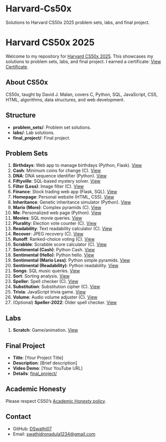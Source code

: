 # Harvard-Cs50x
Solutions to Harvard CS50x 2025 problem sets, labs, and final project.
# Harvard CS50x 2025

Welcome to my repository for [Harvard CS50x 2025](https://cs50.harvard.edu/x/2025/). This showcases my solutions to problem sets, labs, and final project. I earned a certificate: [View Certificate](https://cs50.harvard.edu/certificates/YOUR_CERTIFICATE_ID).

## About CS50x
CS50x, taught by David J. Malan, covers C, Python, SQL, JavaScript, CSS, HTML, algorithms, data structures, and web development.

## Structure
- **problem_sets/**: Problem set solutions.
- **labs/**: Lab solutions.
- **final_project/**: Final project.

## Problem Sets
1. **Birthdays**: Web app to manage birthdays (Python, Flask). [View](problem_sets/birthdays)
2. **Cash**: Minimum coins for change (C). [View](problem_sets/cash)
3. **DNA**: DNA sequence identifier (Python). [View](problem_sets/dna)
4. **Fiftyville**: SQL-based mystery solver. [View](problem_sets/fiftyville)
5. **Filter (Less)**: Image filter (C). [View](problem_sets/filter-less)
6. **Finance**: Stock trading web app (Flask, SQL). [View](problem_sets/finance)
7. **Homepage**: Personal website (HTML, CSS). [View](problem_sets/homepage)
8. **Inheritance**: Genetic inheritance simulator (Python). [View](problem_sets/inheritance)
9. **Mario (More)**: Complex pyramids (C). [View](problem_sets/mario-more)
10. **Me**: Personalized web page (Python). [View](problem_sets/me)
11. **Movies**: SQL movie queries. [View](problem_sets/movies)
12. **Plurality**: Election vote counter (C). [View](problem_sets/plurality)
13. **Readability**: Text readability calculator (C). [View](problem_sets/readability)
14. **Recover**: JPEG recovery (C). [View](problem_sets/recover)
15. **Runoff**: Ranked-choice voting (C). [View](problem_sets/runoff)
16. **Scrabble**: Scrabble score calculator (C). [View](problem_sets/scrabble)
17. **Sentimental (Cash)**: Python Cash. [View](problem_sets/sentimental/cash)
18. **Sentimental (Hello)**: Python hello. [View](problem_sets/sentimental/hello)
19. **Sentimental (Mario Less)**: Python simple pyramids. [View](problem_sets/sentimental/mario-less)
20. **Sentimental (Readability)**: Python readability. [View](problem_sets/sentimental/readability)
21. **Songs**: SQL music queries. [View](problem_sets/songs)
22. **Sort**: Sorting analysis. [View](problem_sets/sort)
23. **Speller**: Spell checker (C). [View](problem_sets/speller)
24. **Substitution**: Substitution cipher (C). [View](problem_sets/substitution)
25. **Trivia**: JavaScript trivia game. [View](problem_sets/trivia)
26. **Volume**: Audio volume adjuster (C). [View](problem_sets/volume)
27. (Optional) **Speller-2022**: Older spell checker. [View](problem_sets/speller-2022)

## Labs
1. **Scratch**: Game/animation. [View](labs/scratch)

## Final Project
- **Title**: [Your Project Title]
- **Description**: [Brief description]
- **Video Demo**: [Your YouTube URL]
- **Details**: [final_project/](final_project)

## Academic Honesty
Please respect CS50’s [Academic Honesty policy](https://cs50.harvard.edu/x/2025/honesty/).

## Contact
- GitHub: [DSwathi07](https://github.com/DSwathi07)
- Email: swathidronadula1234@gmail.com
